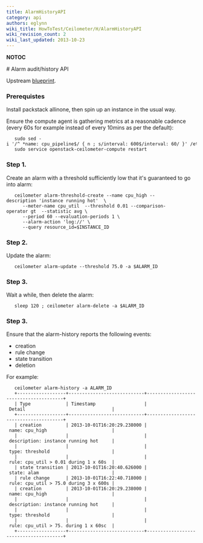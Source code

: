 ```yaml
---
title: AlarmHistoryAPI
category: api
authors: eglynn
wiki_title: HowToTest/Ceilometer/H/AlarmHistoryAPI
wiki_revision_count: 2
wiki_last_updated: 2013-10-23
---
```


__NOTOC__

<div class="bg-boxes bg-boxes-single">
<div class="row">
<div class="offset3 span8 pull-s">
# Alarm audit/history API

Upstream [blueprint](https://blueprints.launchpad.net/ceilometer/+spec/alarm-audit-api).

### Prerequistes

Install packstack allinone, then spin up an instance in the usual way.

Ensure the compute agent is gathering metrics at a reasonable cadence (every 60s for example instead of every 10mins as per the default):

       sudo sed -i '/^ *name: cpu_pipeline$/ { n ; s/interval: 600$/interval: 60/ }' /etc/ceilometer/pipeline.yaml
       sudo service openstack-ceilometer-compute restart

### Step 1.

Create an alarm with a threshold sufficiently low that it's guaranteed to go into alarm:

       ceilometer alarm-threshold-create --name cpu_high --description 'instance running hot'  \
          --meter-name cpu_util  --threshold 0.01 --comparison-operator gt  --statistic avg \
          --period 60 --evaluation-periods 1 \
          --alarm-action 'log://' \
          --query resource_id=$INSTANCE_ID

### Step 2.

Update the alarm:

       ceilometer alarm-update --threshold 75.0 -a $ALARM_ID

### Step 3.

Wait a while, then delete the alarm:

       sleep 120 ; ceilometer alarm-delete -a $ALARM_ID

### Step 3.

Ensure that the alarm-history reports the following events:

*   creation
*   rule change
*   state transition
*   deletion

 For example:

       ceilometer alarm-history -a ALARM_ID
       +------------------+----------------------------+---------------------------------------+
       | Type             | Timestamp                  | Detail                                |
       +------------------+----------------------------+---------------------------------------+
       | creation         | 2013-10-01T16:20:29.238000 | name: cpu_high                        |
       |                  |                            | description: instance running hot     |
       |                  |                            | type: threshold                       |
       |                  |                            | rule: cpu_util > 0.01 during 1 x 60s  |
       | state transition | 2013-10-01T16:20:40.626000 | state: alam                           |
       | rule change      | 2013-10-01T16:22:40.718000 | rule: cpu_util > 75.0 during 3 x 600s |
       | creation         | 2013-10-01T16:20:29.238000 | name: cpu_high                        |
       |                  |                            | description: instance running hot     |
       |                  |                            | type: threshold                       |
       |                  |                            | rule: cpu_util > 75. during 1 x 60sc  |
       +------------------+----------------------------+---------------------------------------+

</div>
</div>
